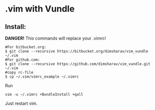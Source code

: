 # .vim with Vundle

## Install:

**DANGER!** This commands will replace your .vimrc!

    #For bitbucket.org:
    $ git clone --recursive https://bitbucket.org/dimsharav/vim_vundle ~/.vim
    #For github.com:
    $ git clone --recursive https://github.com/dimsharav/vim_vundle.git ~/.vim
    #copy rc-file
    $ cp ~/.vim/vimrc_example ~/.vimrc

Run

    vim -u ~/.vimrc +BundleInstall +qall

Just restart vim.

